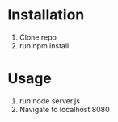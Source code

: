 # Installation

1. Clone repo
2. run npm install

# Usage

1. run node server.js
2. Navigate to localhost:8080
